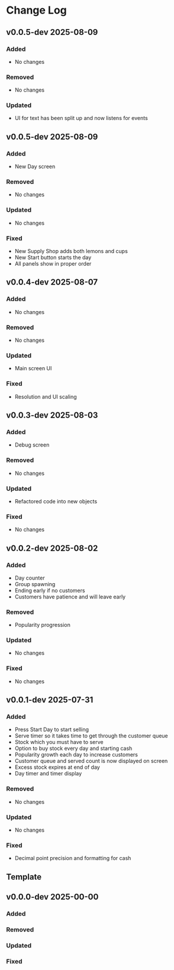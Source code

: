 # Change Log

## v0.0.5-dev 2025-08-09

### Added
- No changes

### Removed
- No changes

### Updated
- UI for text has been split up and now listens for events

## v0.0.5-dev 2025-08-09

### Added
- New Day screen

### Removed
- No changes

### Updated
- No changes

### Fixed
- New Supply Shop adds both lemons and cups
- New Start button starts the day
- All panels show in proper order

## v0.0.4-dev 2025-08-07

### Added
- No changes

### Removed
- No changes

### Updated
- Main screen UI

### Fixed
- Resolution and UI scaling


## v0.0.3-dev 2025-08-03

### Added
- Debug screen

### Removed
- No changes

### Updated
- Refactored code into new objects

### Fixed
- No changes


## v0.0.2-dev 2025-08-02

### Added
- Day counter
- Group spawning
- Ending early if no customers
- Customers have patience and will leave early

### Removed
- Popularity progression

### Updated
- No changes

### Fixed
- No changes


## v0.0.1-dev 2025-07-31

### Added
- Press Start Day to start selling
- Serve timer so it takes time to get through the customer queue
- Stock which you must have to serve
- Option to buy stock every day and starting cash
- Popularity growth each day to increase customers
- Customer queue and served count is now displayed on screen
- Excess stock expires at end of day
- Day timer and timer display

### Removed
- No changes

### Updated
- No changes

### Fixed
- Decimal point precision and formatting for cash



## Template

## v0.0.0-dev 2025-00-00

### Added

### Removed

### Updated

### Fixed
